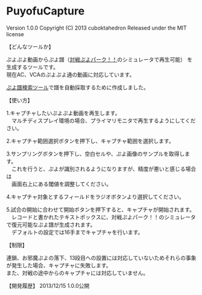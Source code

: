 PuyofuCapture
=============

Version 1.0.0
Copyright (C) 2013 cuboktahedron
Released under the MIT license

【どんなツールか】

ぷよぷよ動画からぷよ譜（[対戦ぷよパーク！！](<http://www.puyop.com/>)のシミュレータで再生可能）
を生成するツールです。  
現在AC、VCAのぷよぷよ通の動画に対応しています。

[ぷよ譜検索ツール](http://www.cuboktahedron.sakura.ne.jp/pse/)で譜を自動採取するために作成しました。

【使い方】

1.キャプチャしたいぷよぷよ動画を再生します。  
　マルチディスプレイ環境の場合、プライマリモニタで再生するようにしてください。

2.キャプチャ範囲選択ボタンを押下し、キャプチャ範囲を選択します。

3.サンプリングボタンを押下し、空白セルや、ぷよ画像のサンプルを取得します。  
　これを行うと、ぷよが識別されるようになりますが、精度が悪いと感じる場合は  
　画面右上にある閾値を調整してください。

4.キャプチャ対象とするフィールドをラジオボタンより選択してください。

5.試合の開始に合わせて開始ボタンを押下すると、キャプチャが開始されます。  
　レコードと書かれたテキストボックスに、対戦ぷよパーク！！のシミュレータで復元可能なぷよ譜が生成されます。  
　デフォルトの設定では16手までキャプチャを行います。  

【制限】

連鎖、お邪魔ぷよの落下、13段目への設置には対応していないためそれらの事象が発生した場合、キャプチャに失敗します。  
また、対戦の途中からのキャプチャには対応していません。

【開発履歴】
2013/12/15 1.0.0公開
